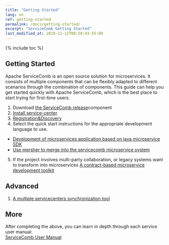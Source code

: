 ```yaml
---
title: "Getting Started"
lang: en
ref: getting-started
permalink: /docs/getting-started/
excerpt: "ServiceComb Getting Started"
last_modified_at: 2019-11-12T00:50:43-55:00
---
```


{% include toc %}
## Getting Started
Apache ServiceComb is an open source solution for microservices. It consists of multiple components that can be flexibly adapted to different scenarios through the combination of components. This guide can help you get started quickly with Apache ServiceComb, which is the best place to start trying for first-time users.  
1. Download [the ServiceComb release](/release/)component  
2. [Install service-center](/docs/service-center/install/)
3. [Registration&Discovery](/docs/service-center/registration-discovery/)
4. Select the quick start instructions for the appropriate development language to use.  
- [Development of microservices application based on java microservice SDK](/docs/quick-start/)  
- [Use mersher to merge into the servicecomb microservice system](/docs/mersher-quick-start/)
5. If the project involves multi-party collaboration, or legacy systems want to transform into microservices
[A contract-based microservice development toolkit](/docs/toolkit/quick-start/)

## Advanced  
1. [A multiple servicecenters synchronization tool](/docs/syncer/quick-start/)

## More  
After completing the above, you can learn in depth through each service user manual:  
[ServiceComb User Manual](/docs/users/)
